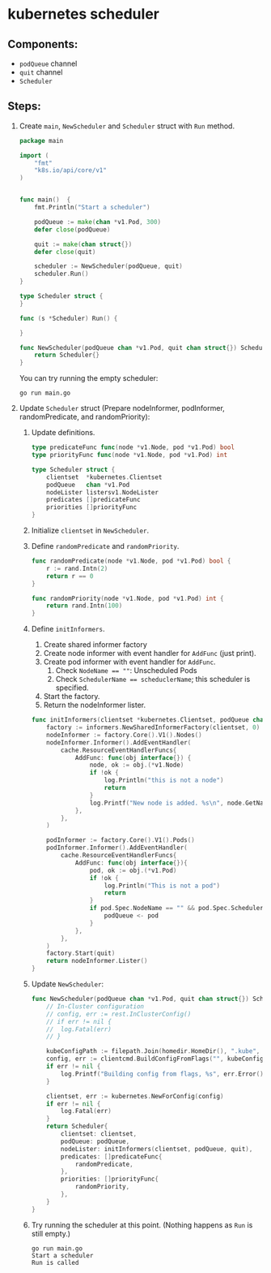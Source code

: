 # kubernetes scheduler

## Components:
- `podQueue` channel
- `quit` channel
- `Scheduler`

## Steps:

1. Create `main`, `NewScheduler` and `Scheduler` struct with `Run` method.
    ```go
    package main

    import (
        "fmt"
        "k8s.io/api/core/v1"
    )


    func main()  {
        fmt.Println("Start a scheduler")

        podQueue := make(chan *v1.Pod, 300)
        defer close(podQueue)

        quit := make(chan struct{})
        defer close(quit)

        scheduler := NewScheduler(podQueue, quit)
        scheduler.Run()
    }

    type Scheduler struct {
    }

    func (s *Scheduler) Run() {

    }

    func NewScheduler(podQueue chan *v1.Pod, quit chan struct{}) Scheduler {
        return Scheduler{}
    }
    ```

    You can try running the empty scheduler:

    ```
    go run main.go
    ```
1. Update `Scheduler` struct (Prepare nodeInformer, podInformer, randomPredicate, and randomPriority):
    1. Update definitions.
        ```go
        type predicateFunc func(node *v1.Node, pod *v1.Pod) bool
        type priorityFunc func(node *v1.Node, pod *v1.Pod) int

        type Scheduler struct {
            clientset  *kubernetes.Clientset
            podQueue   chan *v1.Pod
            nodeLister listersv1.NodeLister
            predicates []predicateFunc
            priorities []priorityFunc
        }
        ```
    1. Initialize `clientset` in `NewScheduler`.
    1. Define `randomPredicate` and `randomPriority`.
        ```go
        func randomPredicate(node *v1.Node, pod *v1.Pod) bool {
            r := rand.Intn(2)
            return r == 0
        }

        func randomPriority(node *v1.Node, pod *v1.Pod) int {
            return rand.Intn(100)
        }
        ```
    1. Define `initInformers`.

        1. Create shared informer factory
        1. Create node informer with event handler for `AddFunc` (just print).
        1. Create pod informer with event handler for `AddFunc`.
            1. Check `NodeName == ""`: Unscheduled Pods
            1. Check `SchedulerName == scheduclerName`; this scheduler is specified.
        1. Start the factory.
        1. Return the nodeInformer lister.

        ```go
        func initInformers(clientset *kubernetes.Clientset, podQueue chan *v1.Pod, quit chan struct{}) listersv1.NodeLister {
            factory := informers.NewSharedInformerFactory(clientset, 0)
            nodeInformer := factory.Core().V1().Nodes()
            nodeInformer.Informer().AddEventHandler(
                cache.ResourceEventHandlerFuncs{
                    AddFunc: func(obj interface{}) {
                        node, ok := obj.(*v1.Node)
                        if !ok {
                            log.Println("this is not a node")
                            return
                        }
                        log.Printf("New node is added. %s\n", node.GetName())
                    },
                },
            )

            podInformer := factory.Core().V1().Pods()
            podInformer.Informer().AddEventHandler(
                cache.ResourceEventHandlerFuncs{
                    AddFunc: func(obj interface{}){
                        pod, ok := obj.(*v1.Pod)
                        if !ok {
                            log.Println("This is not a pod")
                            return
                        }
                        if pod.Spec.NodeName == "" && pod.Spec.SchedulerName == schedulerName {
                            podQueue <- pod
                        }
                    },
                },
            )
            factory.Start(quit)
            return nodeInformer.Lister()
        }
        ```

    1. Update `NewScheduler`:
        ```go
        func NewScheduler(podQueue chan *v1.Pod, quit chan struct{}) Scheduler {
            // In-Cluster configuration
            // config, err := rest.InClusterConfig()
            // if err != nil {
            // 	log.Fatal(err)
            // }

            kubeConfigPath := filepath.Join(homedir.HomeDir(), ".kube", "config")
            config, err := clientcmd.BuildConfigFromFlags("", kubeConfigPath)
            if err != nil {
                log.Printf("Building config from flags, %s", err.Error())
            }

            clientset, err := kubernetes.NewForConfig(config)
            if err != nil {
                log.Fatal(err)
            }
            return Scheduler{
                clientset: clientset,
                podQueue: podQueue,
                nodeLister: initInformers(clientset, podQueue, quit),
                predicates: []predicateFunc{
                    randomPredicate,
                },
                priorities: []priorityFunc{
                    randomPriority,
                },
            }
        }
        ```

    1. Try running the scheduler at this point. (Nothing happens as `Run` is still empty.)
        ```
        go run main.go
        Start a scheduler
        Run is called
        ```
